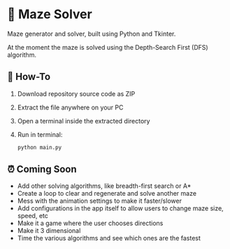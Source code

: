 # 🧭 Maze Solver
Maze generator and solver, built using Python and Tkinter.

At the moment the maze is solved using the Depth-Search First (DFS) algorithm. 

## 📘 How-To

1.  Download repository source code as ZIP
2.  Extract the file anywhere on your PC
3.  Open a terminal inside the extracted directory
4.  Run in terminal:

    ```bash
    python main.py
    ```
    
## ⏰ Coming Soon

-    Add other solving algorithms, like breadth-first search or A*
-    Create a loop to clear and regenerate and solve another maze
-    Mess with the animation settings to make it faster/slower
-    Add configurations in the app itself to allow users to change maze size, speed, etc
-    Make it a game where the user chooses directions
-    Make it 3 dimensional
-    Time the various algorithms and see which ones are the fastest

